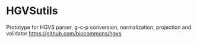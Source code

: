 # HGVSutils
Prototype for HGVS parser, g-c-p conversion, normalization, projection and validator
https://github.com/biocommons/hgvs
